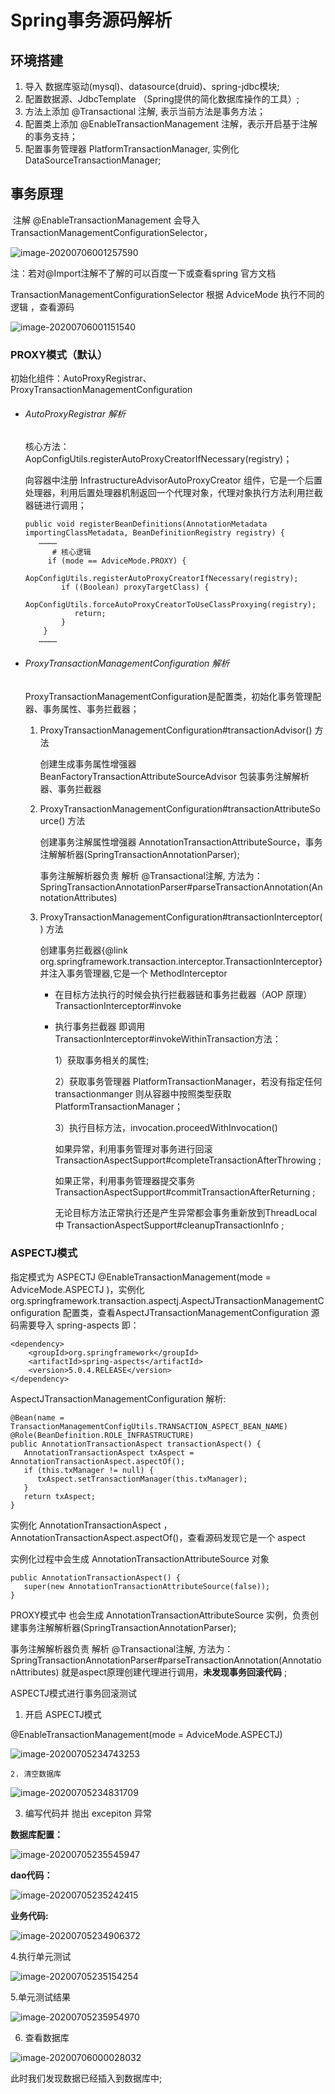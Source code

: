 # Spring事务源码解析

## 环境搭建

1. 导入 数据库驱动(mysql)、datasource(druid)、spring-jdbc模块;
2. 配置数据源、JdbcTemplate （Spring提供的简化数据库操作的工具）;
3. 方法上添加 @Transactional  注解, 表示当前方法是事务方法；
4. 配置类上添加 @EnableTransactionManagement 注解，表示开启基于注解的事务支持；
5. 配置事务管理器 PlatformTransactionManager, 实例化 DataSourceTransactionManager;

## 事务原理

​	注解 @EnableTransactionManagement 会导入 TransactionManagementConfigurationSelector，

![image-20200706001257590](images\image-20200706001257590.png)

注：若对@Import注解不了解的可以百度一下或查看spring 官方文档

TransactionManagementConfigurationSelector 根据 AdviceMode 执行不同的逻辑 ，查看源码

![image-20200706001151540](images\image-20200706001151540.png)

### PROXY模式（默认）

初始化组件：AutoProxyRegistrar、ProxyTransactionManagementConfiguration

- ###### AutoProxyRegistrar 解析

  核心方法：AopConfigUtils.registerAutoProxyCreatorIfNecessary(registry)；

  向容器中注册 InfrastructureAdvisorAutoProxyCreator 组件，它是一个后置处理器，利用后置处理器机制返回一个代理对象，代理对象执行方法利用拦截器链进行调用；

  ```
  public void registerBeanDefinitions(AnnotationMetadata importingClassMetadata, BeanDefinitionRegistry registry) {
     …………
     	# 核心逻辑
       if (mode == AdviceMode.PROXY) {
          AopConfigUtils.registerAutoProxyCreatorIfNecessary(registry);
          if ((Boolean) proxyTargetClass) {
             AopConfigUtils.forceAutoProxyCreatorToUseClassProxying(registry);
             return;
          }
      }
     …………
  ```

- ###### ProxyTransactionManagementConfiguration 解析

  ProxyTransactionManagementConfiguration是配置类，初始化事务管理配器、事务属性、事务拦截器；

  1. ProxyTransactionManagementConfiguration#transactionAdvisor() 方法

     创建生成事务属性增强器 BeanFactoryTransactionAttributeSourceAdvisor 包装事务注解解析器、事务拦截器

  2. ProxyTransactionManagementConfiguration#transactionAttributeSource() 方法

     创建事务注解属性增强器 AnnotationTransactionAttributeSource，事务注解解析器(SpringTransactionAnnotationParser);

     事务注解解析器负责 解析 @Transactional注解, 方法为：SpringTransactionAnnotationParser#parseTransactionAnnotation(AnnotationAttributes)

  3. ProxyTransactionManagementConfiguration#transactionInterceptor() 方法

     创建事务拦截器{@link org.springframework.transaction.interceptor.TransactionInterceptor} 并注入事务管理器,它是一个 MethodInterceptor

      * 在目标方法执行的时候会执行拦截器链和事务拦截器（AOP 原理）TransactionInterceptor#invoke

      * 执行事务拦截器 即调用 TransactionInterceptor#invokeWithinTransaction方法：

        1）获取事务相关的属性;

        2）获取事务管理器 PlatformTransactionManager，若没有指定任何 transactionmanger 则从容器中按照类型获取PlatformTransactionManager；

        3）执行目标方法，invocation.proceedWithInvocation()

        如果异常，利用事务管理对事务进行回滚 TransactionAspectSupport#completeTransactionAfterThrowing ;

        如果正常，利用事务管理器提交事务 TransactionAspectSupport#commitTransactionAfterReturning ;

        无论目标方法正常执行还是产生异常都会事务重新放到ThreadLocal中 TransactionAspectSupport#cleanupTransactionInfo ;

        

### ASPECTJ模式

指定模式为  ASPECTJ   @EnableTransactionManagement(mode = AdviceMode.ASPECTJ )，实例化  org.springframework.transaction.aspectj.AspectJTransactionManagementConfiguration  配置类，查看AspectJTransactionManagementConfiguration  源码需要导入  spring-aspects  即：

```
<dependency>
    <groupId>org.springframework</groupId>
    <artifactId>spring-aspects</artifactId>
    <version>5.0.4.RELEASE</version>
</dependency>
```

AspectJTransactionManagementConfiguration  解析:

```
@Bean(name = TransactionManagementConfigUtils.TRANSACTION_ASPECT_BEAN_NAME)
@Role(BeanDefinition.ROLE_INFRASTRUCTURE)
public AnnotationTransactionAspect transactionAspect() {
   AnnotationTransactionAspect txAspect = AnnotationTransactionAspect.aspectOf();
   if (this.txManager != null) {
      txAspect.setTransactionManager(this.txManager);
   }
   return txAspect;
}
```

实例化  AnnotationTransactionAspect  ，AnnotationTransactionAspect.aspectOf()，查看源码发现它是一个 aspect 

实例化过程中会生成 AnnotationTransactionAttributeSource 对象

```
public AnnotationTransactionAspect() {
   super(new AnnotationTransactionAttributeSource(false));
}
```

PROXY模式中 也会生成 AnnotationTransactionAttributeSource 实例，负责创建事务注解解析器(SpringTransactionAnnotationParser);

事务注解解析器负责 解析 @Transactional注解, 方法为：SpringTransactionAnnotationParser#parseTransactionAnnotation(AnnotationAttributes) 就是aspect原理创建代理进行调用，**未发现事务回滚代码** ;



ASPECTJ模式进行事务回滚测试

1. 开启 ASPECTJ模式

@EnableTransactionManagement(mode = AdviceMode.ASPECTJ)

![image-20200705234743253](images\image-20200705234743253.png)

	2. 清空数据库

![image-20200705234831709](images\image-20200705234831709.png)

3. 编写代码并 抛出 excepiton 异常

**数据库配置：**

![image-20200705235545947](images\image-20200705235545947.png)

**dao代码：**

![image-20200705235242415](images\image-20200705235242415.png)

**业务代码:**

![image-20200705234906372](images\image-20200705234906372.png)

4.执行单元测试

![image-20200705235154254](images\image-20200705235154254.png)

5.单元测试结果

![image-20200705235954970](images\image-20200705235954970.png)

6. 查看数据库

![image-20200706000028032](images\image-20200706000028032.png)

此时我们发现数据已经插入到数据库中;
